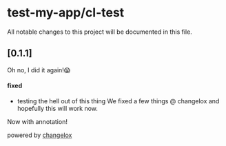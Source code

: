 # test-my-app/cl-test

All notable changes to this project will be documented in this file.

## [0.1.1]

Oh no, I did it again!:scream:

#### fixed

-   testing the hell out of this thing
    We fixed a few things @ changelox and hopefully this will work now.

Now with annotation!

powered by [changelox](https://changelox.com)

